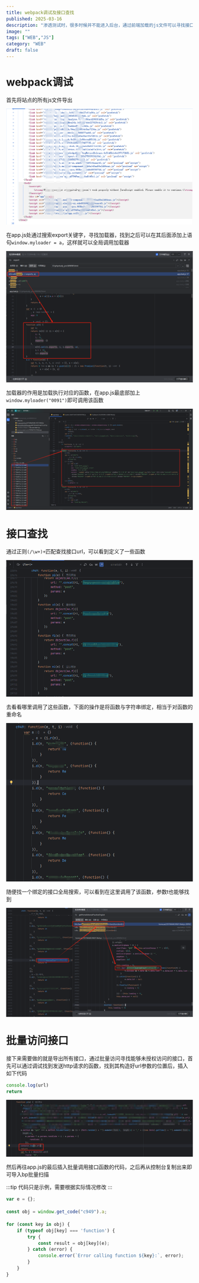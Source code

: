 ```yaml
---
title: webpack调试及接口查找
published: 2025-03-16
description: "渗透测试时，很多时候并不能进入后台，通过前端加载的js文件可以寻找接口进行未授权测试"
image: ""
tags: ["WEB","JS"]
category: "WEB"
draft: false
---
```


# webpack调试

首先将站点的所有js文件导出

![a](./export.png)

在app.js处通过搜索export关键字，寻找加载器，找到之后可以在其后面添加上语句`window.myloader = a`，这样就可以全局调用加载器

![b](./loader.png)

加载器的作用是加载执行对应的函数，在app.js最底部加上`window.myloader("0091")`即可调用该函数

![c](./loaderUseage.png)

# 接口查找

通过正则`(/\w+)+`匹配查找接口url，可以看到定义了一些函数

![e](./reg.png)

去看看哪里调用了这些函数，下面的操作是将函数与字符串绑定，相当于对函数的重命名

![f](./def.png)

随便找一个绑定的接口全局搜索，可以看到在这里调用了该函数，参数t也能够找到

![g](./api.png)

# 批量访问接口

接下来需要做的就是导出所有接口，通过批量访问寻找能够未授权访问的接口，首先可以通过调试找到发送http请求的函数，找到其构造好url参数的位置后，插入如下代码

```js
console.log(url)
return
```

![modify](./modify.png)

然后再往app.js的最后插入批量调用接口函数的代码，之后再从控制台复制出来即可导入bp批量扫描

:::tip
代码只是示例，需要根据实际情况修改
:::

```js
var e = {};

const obj = window.get_code("c949").a;

for (const key in obj) {
    if (typeof obj[key] === 'function') {
        try {
            const result = obj[key](e); 
        } catch (error) {
            console.error(`Error calling function ${key}:`, error);
        }
    }
}
```